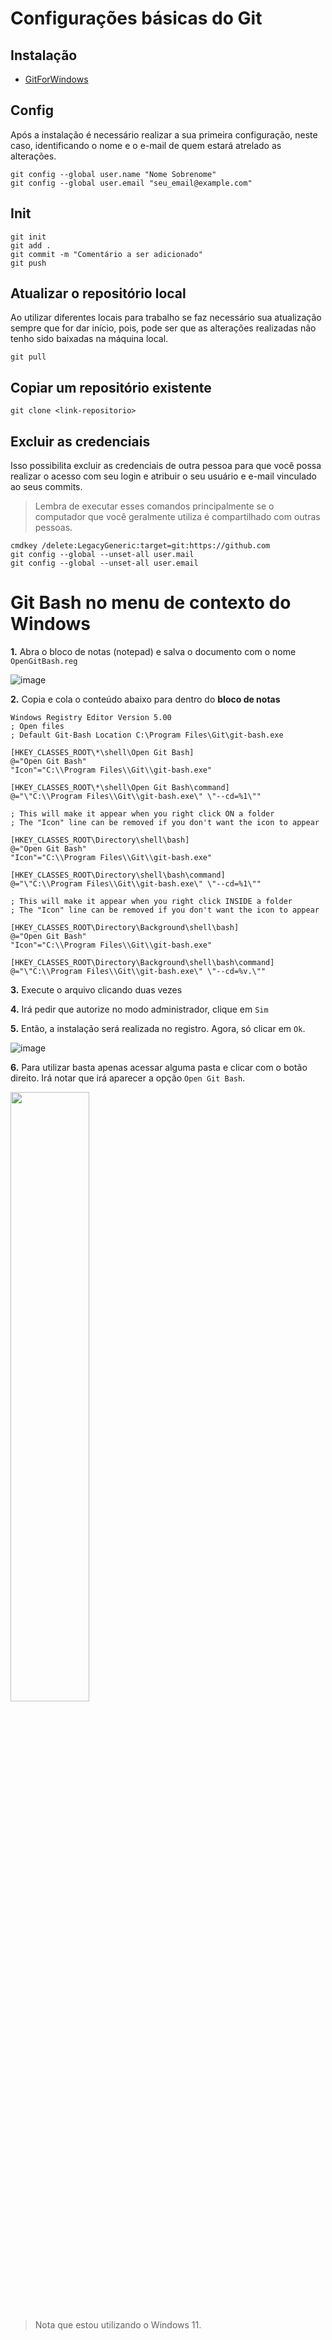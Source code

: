 # Configurações básicas do Git

## Instalação
- [GitForWindows](https://gitforwindows.org/)

## Config
Após a instalação é necessário realizar a sua primeira configuração, neste caso, identificando o nome e o e-mail de quem estará atrelado as alterações.
```
git config --global user.name "Nome Sobrenome"
git config --global user.email "seu_email@example.com"
```

## Init
```
git init
git add . 
git commit -m "Comentário a ser adicionado"
git push
```

## Atualizar o repositório local
Ao utilizar diferentes locais para trabalho se faz necessário sua atualização sempre que for dar início, pois, pode ser que as alterações realizadas não tenho sido baixadas na máquina local.
```
git pull
```

## Copiar um repositório existente
```
git clone <link-repositorio>
```

## Excluir as credenciais
Isso possibilita excluir as credenciais de outra pessoa para que você possa realizar o acesso com seu login e atribuir o seu usuário e e-mail vinculado ao seus commits.

> Lembra de executar esses comandos principalmente se o computador que você geralmente utiliza é compartilhado com outras pessoas.

```
cmdkey /delete:LegacyGeneric:target=git:https://github.com
git config --global --unset-all user.mail
git config --global --unset-all user.email
```

# Git Bash no menu de contexto do Windows

**1.** Abra o bloco de notas (notepad) e salva o documento com o nome `OpenGitBash.reg`

![image](https://github.com/user-attachments/assets/9c6e9b17-cd6e-44b9-9050-ae3f5e7fb520)

**2.** Copia e cola o conteúdo abaixo para dentro do **bloco de notas**

```
Windows Registry Editor Version 5.00
; Open files
; Default Git-Bash Location C:\Program Files\Git\git-bash.exe

[HKEY_CLASSES_ROOT\*\shell\Open Git Bash]
@="Open Git Bash"
"Icon"="C:\\Program Files\\Git\\git-bash.exe"

[HKEY_CLASSES_ROOT\*\shell\Open Git Bash\command]
@="\"C:\\Program Files\\Git\\git-bash.exe\" \"--cd=%1\""

; This will make it appear when you right click ON a folder
; The "Icon" line can be removed if you don't want the icon to appear

[HKEY_CLASSES_ROOT\Directory\shell\bash]
@="Open Git Bash"
"Icon"="C:\\Program Files\\Git\\git-bash.exe"

[HKEY_CLASSES_ROOT\Directory\shell\bash\command]
@="\"C:\\Program Files\\Git\\git-bash.exe\" \"--cd=%1\""

; This will make it appear when you right click INSIDE a folder
; The "Icon" line can be removed if you don't want the icon to appear

[HKEY_CLASSES_ROOT\Directory\Background\shell\bash]
@="Open Git Bash"
"Icon"="C:\\Program Files\\Git\\git-bash.exe"

[HKEY_CLASSES_ROOT\Directory\Background\shell\bash\command]
@="\"C:\\Program Files\\Git\\git-bash.exe\" \"--cd=%v.\""
```

**3.** Execute o arquivo clicando duas vezes

**4.** Irá pedir que autorize no modo administrador, clique em `Sim`
   
<!-- ![image](https://github.com/user-attachments/assets/e2dbc61c-9377-41fb-a398-009bcd5bc8d2) -->

**5.** Então, a instalação será realizada no registro. Agora, só clicar em `Ok`.
   
<!-- ![image](https://github.com/user-attachments/assets/7d314577-26bb-44ea-878f-2d315ebb47c6) -->
![image](https://github.com/user-attachments/assets/7d314577-26bb-44ea-878f-2d315ebb47c6)

**6.** Para utilizar basta apenas acessar alguma pasta e clicar com o botão direito. Irá notar que irá aparecer a opção `Open Git Bash`. 

<div align="left">
  <img src="https://github.com/user-attachments/assets/d0c36ce4-09f5-4059-a5e7-8a385440f776" width="50%" />
</div>

> Nota que estou utilizando o Windows 11.


